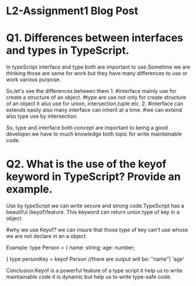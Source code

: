 # L2-Assignment1 Blog Post

 # Q1. Differences between interfaces and types in TypeScript. 

In typeScript interface and type both are important to use.Sometime we are thinking those are same for work but they have many differences to use or work various purpose.

So,let's see the differences between them
1.
#interface mainly use for create a structure of an object.
#type are use not only for create structure of an object it also use for union, intersection,tuple etc. 
2.
#interface can extends easily also many interface can inherit at a time.
#we can extend also type use by intersection.

So, type and interface both concept are important to being a good developer.we have to much knowledge both topic for write maintainable code.


# Q2. What is the use of the keyof keyword in TypeScript? Provide an example.

Use by typeScript we can write secure and strong code.TypeScript has a beautiful (keyof)feature. This keyword can return union type of key in a object.

#why we use Keyof?
we can insure that those type of key can't use whose we are not declare in an a object.

Example:
type Person = {
    name: string;
    age: number;

}
type personKey = keyof Person
//there are output will be: "name"| 'age'

Conclusion:Keyof is a powerful feature of a type script it help us to write maintainable code it is dynamic but help us to write type-safe code.
